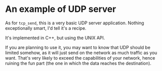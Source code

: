 An example of UDP server
========================

As for `tcp_send`, this is a very basic UDP server application. Nothing
exceptionally smart, I'd tell it's a recipe.

It's implemented in C++, but using the UNIX API.

If you are planning to use it, you may want to know that UDP should be
limited somehow, as it will just send on the network as much traffic as
you want. That's very likely to exceed the capabilities of your network,
hence ruining the fun part (the one in which the data reaches the
destination).

